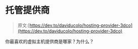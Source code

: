 # 托管提供商

> 原文:[https://dev.to/daviducolo/hosting-provider-3dco](https://dev.to/daviducolo/hosting-provider-3dco)

你最喜欢的虚拟主机提供商是哪家？为什么？